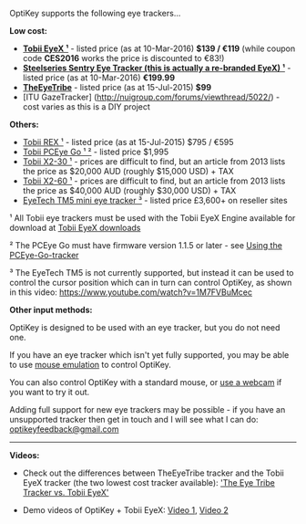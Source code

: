 OptiKey supports the following eye trackers...

**Low cost:**

* [**Tobii EyeX ¹**](http://www.tobii.com/xperience/products/buy/) - listed price (as at 10-Mar-2016) **$139 / €119** (while coupon code **CES2016** works the price is discounted to €83!)
* [**Steelseries Sentry Eye Tracker (this is actually a re-branded EyeX) ¹**](https://steelseries.com/gaming-controllers/sentry-gaming-eye-tracker) - listed price (as at 10-Mar-2016) **€199.99**
* [**TheEyeTribe**](https://theeyetribe.com/order/) - listed price (as at 15-Jul-2015) **$99**
* [ITU GazeTracker] (http://nuigroup.com/forums/viewthread/5022/) - cost varies as this is a DIY project

**Others:**

* [Tobii REX ¹](http://www.tobii.com/en/eye-experience/buy/buy-rex/) - listed price (as at 15-Jul-2015) $795 / €595
* [Tobii PCEye Go ¹ ²](http://www.tobiiati-webshop.com/products/tobii-pceye-go) - listed price $1,995
* [Tobii X2-30 ¹](http://www.tobii.com/en/eye-tracking-research/global/products/hardware/tobii-x2-30-eye-tracker/) - prices are difficult to find, but an article from 2013 lists the price as $20,000 AUD (roughly $15,000 USD) + TAX
* [Tobii X2-60 ¹](http://www.tobii.com/en/eye-tracking-research/global/products/hardware/tobii-x2-60-eye-tracker/) - prices are difficult to find, but an article from 2013 lists the price as $40,000 AUD (roughly $30,000 USD) + TAX
* [EyeTech TM5 mini eye tracker ³](http://www.eyetechds.com/tm5-mini-assistive-tech.html) - listed price £3,600+ on reseller sites

¹ All Tobii eye trackers must be used with the Tobii EyeX Engine available for download at [Tobii EyeX downloads](http://developer.tobii.com/?wpdmdl=181)

² The PCEye Go must have firmware version 1.1.5 or later - see [Using the PCEye-Go-tracker](https://github.com/JuliusSweetland/OptiKey/wiki/Using-the-Tobii-PCEye-Go-tracker)

³ The EyeTech TM5 is not currently supported, but instead it can be used to control the cursor position which can in turn can control OptiKey, as shown in this video: https://www.youtube.com/watch?v=1M7FVBuMcec

**Other input methods:**

OptiKey is designed to be used with an eye tracker, but you do not need one. 

If you have an eye tracker which isn't yet fully supported, you may be able to use [mouse emulation](Using-mouse-emulation.md) to control OptiKey.

You can also control OptiKey with a standard mouse, or [use a webcam](https://github.com/JuliusSweetland/OptiKey/wiki/Using-webcams) if you want to try it out.

Adding full support for new eye trackers may be possible - if you have an unsupported tracker then get in touch and I will see what I can do: [optikeyfeedback@gmail.com](mailto:optikeyfeedback@gmail.com)

---

**Videos:**

* Check out the differences between TheEyeTribe tracker and the Tobii EyeX tracker (the two lowest cost tracker available): ['The Eye Tribe Tracker vs. Tobii EyeX'](https://www.youtube.com/watch?v=rm2XhWzrC4o)

* Demo videos of OptiKey + Tobii EyeX: [Video 1](https://www.youtube.com/watch?v=CkWBLHRYx94), [Video 2](https://www.youtube.com/watch?v=L1uYSJNoK-o)
